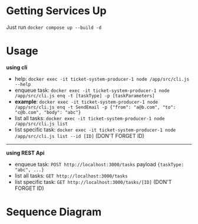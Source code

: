 # Getting Services Up
Just run `docker compose up --build -d`

# Usage
**using cli**
 - help: `docker exec -it ticket-system-producer-1 node /app/src/cli.js --help`
 - enqueue task: `docker exec -it ticket-system-producer-1 node /app/src/cli.js enq -t [taskType] -p [taskParameters]`
 - **example**: `docker exec -it ticket-system-producer-1 node /app/src/cli.js enq -t SendEmail -p {"from": "a@b.com", "to": "c@b.com", "body": "abc"}`
 - list all tasks: `docker exec -it ticket-system-producer-1 node /app/src/cli.js list`
 - list specific task: `docker exec -it ticket-system-producer-1 node /app/src/cli.js list --id [ID]` (DON'T FORGET ID)
 
 ---
 **using REST Api**
 - enqueue task: `POST http://localhost:3000/tasks` payload `{taskType: "abc", ...}`
 - list all tasks: `GET http://localhost:3000/tasks`
 - list specific task: `GET http://localhost:3000/tasks/[ID]` (DON'T FORGET ID)
 
# Sequence Diagram

 